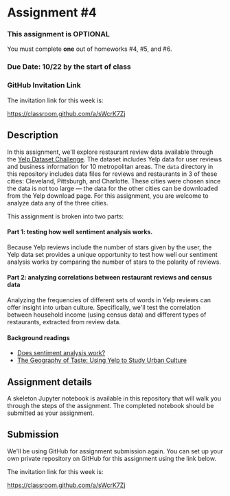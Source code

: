 # Assignment #4

### This assignment is OPTIONAL

You must complete **one** out of homeworks #4, #5, and #6.

### Due Date: 10/22 by the start of class

### GitHub Invitation Link

The invitation link for this week is:

https://classroom.github.com/a/sWcrK7Zj

## Description

In this assignment, we'll explore restaurant review data available through the [Yelp Dataset Challenge](https://www.yelp.com/dataset/challenge). The dataset includes Yelp data for user reviews and business information for 10 metropolitan areas. The `data` directory in this repository includes data files for reviews and restaurants in 3 of these cities: Cleveland, Pittsburgh, and Charlotte. These cities were chosen since the data is not too large — the data for the other cities can be downloaded from the Yelp download page. For this assignment, you are welcome to analyze data any of the three cities.

This assignment is broken into two parts:

#### Part 1: testing how well sentiment analysis works.

Because Yelp reviews include the number of stars given by the user, the Yelp data set provides a unique opportunity to test how well our sentiment analysis works by comparing the number of stars to the polarity of reviews.

#### Part 2: analyzing correlations between restaurant reviews and census data

Analyzing the frequencies of different sets of words in Yelp reviews can offer insight into urban culture. Specifically, we'll test the correlation between household income (using census data) and different types of restaurants, extracted from review data.

#### Background readings

- [Does sentiment analysis work?](http://varianceexplained.org/r/yelp-sentiment/)
- [The Geography of Taste: Using Yelp to Study Urban Culture](https://www.mdpi.com/2220-9964/7/9/376/pdf/1)

## Assignment details

A skeleton Jupyter notebook is available in this repository that will walk you through the steps of the assignment. The completed notebook should be submitted as your assignment.

## Submission

We'll be using GitHub for assignment submission again. You can set up your own private repository on GitHub for this assignment using the link below.

The invitation link for this week is:

https://classroom.github.com/a/sWcrK7Zj
